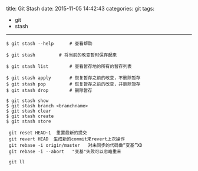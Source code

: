 title: Git Stash
date: 2015-11-05 14:42:43
categories: git 
tags:
  - git
  - stash
---
	$ git stash --help 		# 查看帮助

    $ git stash 		# 将当前的改变暂时保存起来

    $ git stash list 		# 查看暂存地的所有的暂存列表

    $ git stash apply 		# 恢复暂存之前的改变，不删除暂存
    $ git stash pop 		# 恢复暂存之前的改变，并删除暂存
    $ git stash drop		# 删除暂存

    $ git stash show
    $ git stash branch <branchname>
    $ git stash clear
    $ git stash create
    $ git stash store

     git reset HEAD~1  重置最新的提交
     git revert HEAD  生成新的commit来revert上次操作
     git rebase -i origin/master   对未同步的代码做“变基”XD
     git rebase -i --abort   "变基"失败可以忽略重来

     git ll    